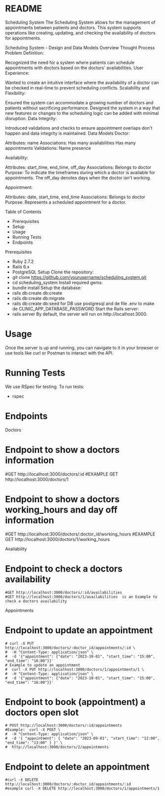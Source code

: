 # README

Scheduling System
The Scheduling System allows for the management of appointments between patients and doctors. This system supports operations like creating, updating, and checking the availability of doctors for appointments.

Scheduling System - Design and Data Models Overview
Thought Process
Problem Definition:

Recognized the need for a system where patients can schedule appointments with doctors based on the doctors' availabilities.
User Experience:

Wanted to create an intuitive interface where the availability of a doctor can be checked in real-time to prevent scheduling conflicts.
Scalability and Flexibility:

Ensured the system can accommodate a growing number of doctors and patients without sacrificing performance.
Designed the system in a way that new features or changes to the scheduling logic can be added with minimal disruption.
Data Integrity:

Introduced validations and checks to ensure appointment overlaps don't happen and data integrity is maintained.
Data Models
Doctor:

Attributes: name
Associations:
Has many availabilities
Has many appointments
Validations: Name presence

Availability:

Attributes: start_time, end_time, off_day
Associations:
Belongs to doctor
Purpose: To indicate the timeframes during which a doctor is available for appointments. The off_day denotes days when the doctor isn't working.

Appointment:

Attributes: date, start_time, end_time
Associations:
Belongs to doctor
Purpose: Represents a scheduled appointment for a doctor.

Table of Contents
* Prerequisites
* Setup
* Usage
* Running Tests
* Endpoints

Prerequisites
- Ruby 2.7.2
- Rails 6.x
- PostgreSQL
Setup
Clone the repository:
- git clone https://github.com/yourusername/scheduling_system.git
- cd scheduling_system
Install required gems:
- bundle install
Setup the database:
- rails db:create db:create
- rails db:create db:migrate
- rails db:create db:seed
for DB use postgresql and de file .env to make de CLINIC_APP_DATABASE_PASSWORD
Start the Rails server:
- rails server
By default, the server will run on http://localhost:3000.

# Usage
Once the server is up and running, you can navigate to it in your browser or use tools like curl or Postman to interact with the API.

# Running Tests
We use RSpec for testing. To run tests:
- rspec
# Endpoints
Doctors
# Endpoint to show a doctors information
#GET http://localhost:3000/doctors/:id
#EXAMPLE GET http://localhost:3000/doctors/1
# Endpoint to show a doctors working_hours and day off information
#GET http://localhost:3000/doctors/:doctor_id/working_hours
#EXAMPLE GET http://localhost:3000/doctors/1/working_hours

Availability
# Endpoint to check a doctors availability
    #GET http://localhost:3000/doctors/:id/availabilities
    #GET http://localhost:3000/doctors/1/availabilities  is an Example to check a doctors availability
Appointments
# Endpoint to update an appointment
    # curl -X PUT http://localhost:3000/doctors/:doctor_id/appointments/:id \
    #  -H "Content-Type: application/json" \
    #  -d '{"appointment": {"date": "2023-10-01", "start_time": "15:00", "end_time": "16:00"}}'
    # Example to update an appointment
    #  curl -X PUT http://localhost:3000/doctors/1/appointments/1 \  
    #  -H "Content-Type: application/json" \
    #  -d '{"appointment": {"date": "2023-10-01", "start_time": "15:00", "end_time": "16:00"}}'
# Endpoint to book (appointment) a doctors open slot
    # POST http://localhost:3000/doctors/:id/appointments
    #Example:  curl -X POST \
    #  -H "Content-Type: application/json" \
    #  -d '{ "appointment": { "date": "2023-09-01", "start_time": "12:00", "end_time": "13:00" } }' \
    #  http://localhost:3000/doctors/2/appointments
# Endpoint to delete an appointment
    #curl -X DELETE http://localhost:3000/doctors/:doctor_id/appointments/:id
    #example curl -X DELETE http://localhost:3000/doctors/1/appointments/1

